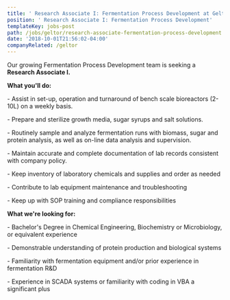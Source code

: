 ```yaml
---
title: ' Research Associate I: Fermentation Process Development at Geltor'
position: ' Research Associate I: Fermentation Process Development'
templateKey: jobs-post
path: /jobs/geltor/research-associate-fermentation-process-development
date: '2018-10-01T21:56:02-04:00'
companyRelated: /geltor
---
```

Our growing Fermentation Process Development team is seeking a **Research Associate I.**

**What you'll do:**

\- Assist in set-up, operation and turnaround of bench scale bioreactors (2-10L) on a weekly basis.

\- Prepare and sterilize growth media, sugar syrups and salt solutions.

\- Routinely sample and analyze fermentation runs with biomass, sugar and protein analysis, as well as on-line data analysis and supervision. 

\- Maintain accurate and complete documentation of lab records consistent with company policy.

\- Keep inventory of laboratory chemicals and supplies and order as needed

\- Contribute to lab equipment maintenance and troubleshooting

\- Keep up with SOP training and compliance responsibilities



**What we're looking for:**

\- Bachelor's Degree in Chemical Engineering, Biochemistry or Microbiology, or equivalent experience

\- Demonstrable understanding of protein production and biological systems

\- Familiarity with fermentation equipment and/or prior experience in fermentation R&D

\- Experience in SCADA systems or familiarity with coding in VBA a significant plus

